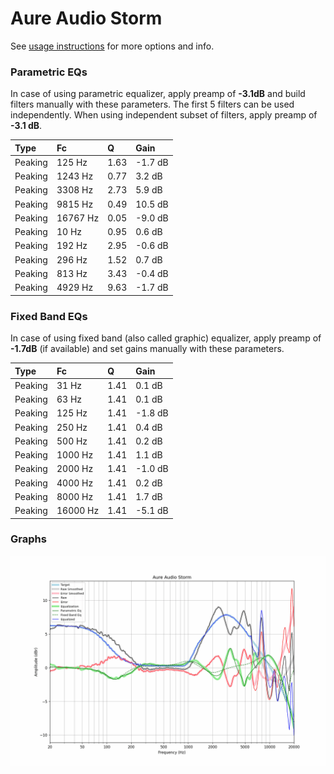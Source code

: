 # Aure Audio Storm
See [usage instructions](https://github.com/jaakkopasanen/AutoEq#usage) for more options and info.

### Parametric EQs
In case of using parametric equalizer, apply preamp of **-3.1dB** and build filters manually
with these parameters. The first 5 filters can be used independently.
When using independent subset of filters, apply preamp of **-3.1 dB**.

| Type    | Fc       |    Q | Gain    |
|:--------|:---------|:-----|:--------|
| Peaking | 125 Hz   | 1.63 | -1.7 dB |
| Peaking | 1243 Hz  | 0.77 | 3.2 dB  |
| Peaking | 3308 Hz  | 2.73 | 5.9 dB  |
| Peaking | 9815 Hz  | 0.49 | 10.5 dB |
| Peaking | 16767 Hz | 0.05 | -9.0 dB |
| Peaking | 10 Hz    | 0.95 | 0.6 dB  |
| Peaking | 192 Hz   | 2.95 | -0.6 dB |
| Peaking | 296 Hz   | 1.52 | 0.7 dB  |
| Peaking | 813 Hz   | 3.43 | -0.4 dB |
| Peaking | 4929 Hz  | 9.63 | -1.7 dB |

### Fixed Band EQs
In case of using fixed band (also called graphic) equalizer, apply preamp of **-1.7dB**
(if available) and set gains manually with these parameters.

| Type    | Fc       |    Q | Gain    |
|:--------|:---------|:-----|:--------|
| Peaking | 31 Hz    | 1.41 | 0.1 dB  |
| Peaking | 63 Hz    | 1.41 | 0.1 dB  |
| Peaking | 125 Hz   | 1.41 | -1.8 dB |
| Peaking | 250 Hz   | 1.41 | 0.4 dB  |
| Peaking | 500 Hz   | 1.41 | 0.2 dB  |
| Peaking | 1000 Hz  | 1.41 | 1.1 dB  |
| Peaking | 2000 Hz  | 1.41 | -1.0 dB |
| Peaking | 4000 Hz  | 1.41 | 0.2 dB  |
| Peaking | 8000 Hz  | 1.41 | 1.7 dB  |
| Peaking | 16000 Hz | 1.41 | -5.1 dB |

### Graphs
![](./Aure%20Audio%20Storm.png)